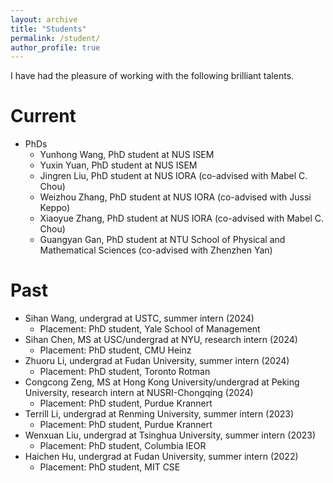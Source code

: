 ```yaml
---
layout: archive
title: "Students"
permalink: /student/
author_profile: true
---
```

I have had the pleasure of working with the following brilliant talents.

Current
======
* PhDs
  * Yunhong Wang, PhD student at NUS ISEM
  * Yuxin Yuan, PhD student at NUS ISEM
  * Jingren Liu, PhD student at NUS IORA (co-advised with Mabel C. Chou)
  * Weizhou Zhang, PhD student at NUS IORA (co-advised with Jussi Keppo)
  * Xiaoyue Zhang, PhD student at NUS IORA (co-advised with Mabel C. Chou)
  * Guangyan Gan, PhD student at NTU School of Physical and Mathematical Sciences (co-advised with Zhenzhen Yan)

Past
======
* Sihan Wang, undergrad at USTC, summer intern (2024)
  * Placement: PhD student, Yale School of Management
* Sihan Chen, MS at USC/undergrad at NYU, research intern (2024)
  * Placement: PhD student, CMU Heinz
* Zhuoru Li, undergrad at Fudan University, summer intern (2024)
  * Placement: PhD student, Toronto Rotman
* Congcong Zeng, MS at Hong Kong University/undergrad at Peking University, research intern at NUSRI-Chongqing (2024)
  * Placement: PhD student, Purdue Krannert
* Terrill Li, undergrad at Renming University, summer intern (2023)
  * Placement: PhD student, Purdue Krannert
* Wenxuan Liu, undergrad at Tsinghua University, summer intern (2023)
  * Placement: PhD student, Columbia IEOR
* Haichen Hu, undergrad at Fudan University, summer intern (2022)
  * Placement: PhD student, MIT CSE
